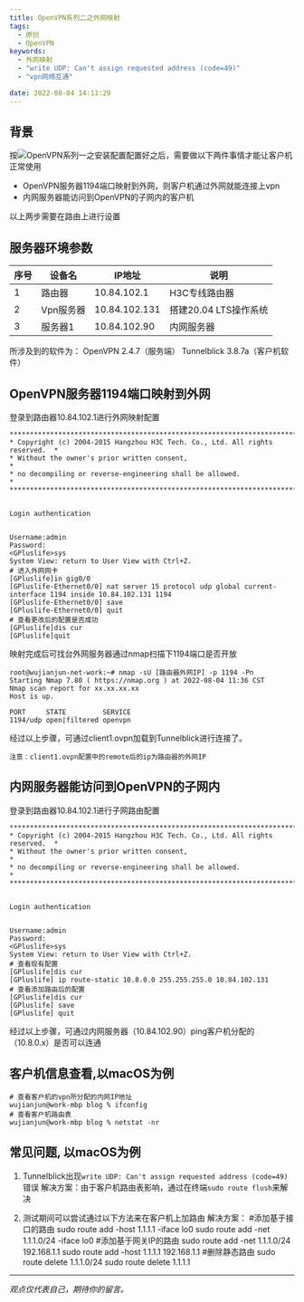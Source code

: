 ```yaml
---
title: OpenVPN系列二之外网映射
tags:
  - 原创
  - OpenVPN
keywords:
  - 外网映射
  - "write UDP: Can't assign requested address (code=49)"
  - "vpn网络互通"

date: 2022-08-04 14:11:29
---
```


## 背景
按![OpenVPN系列一之安装配置](/2022/08/04/openvpn-install)配置好之后，需要做以下两件事情才能让客户机正常使用
- OpenVPN服务器1194端口映射到外网，则客户机通过外网就能连接上vpn
- 内网服务器能访问到OpenVPN的子网内的客户机

以上两步需要在路由上进行设置

## 服务器环境参数

| 序号 | 设备名 | IP地址 | 说明 |
| ------ | ------ | ------ | ------ |
| 1 | 路由器 | 10.84.102.1 | H3C专线路由器  |
| 2 | Vpn服务器 | 10.84.102.131 | 搭建20.04 LTS操作系统  |
| 3 | 服务器1 | 10.84.102.90 | 内网服务器  |

所涉及到的软件为：
OpenVPN 2.4.7（服务端）
Tunnelblick 3.8.7a（客户机软件）

## OpenVPN服务器1194端口映射到外网
登录到路由器10.84.102.1进行外网映射配置
```
******************************************************************************
* Copyright (c) 2004-2015 Hangzhou H3C Tech. Co., Ltd. All rights reserved.  *
* Without the owner's prior written consent,                                 *
* no decompiling or reverse-engineering shall be allowed.                    *
******************************************************************************


Login authentication


Username:admin
Password:
<GPluslife>sys
System View: return to User View with Ctrl+Z.
# 进入外网网卡
[GPluslife]in gig0/0
[GPluslife-Ethernet0/0] nat server 15 protocol udp global current-interface 1194 inside 10.84.102.131 1194
[GPluslife-Ethernet0/0] save
[GPluslife-Ethernet0/0] quit
# 查看更改后的配置是否成功
[GPluslife]dis cur
[GPluslife]quit
```

映射完成后可找台外网服务器通过nmap扫描下1194端口是否开放

```
root@wujianjun-net-work:~# nmap -sU [路由器外网IP] -p 1194 -Pn
Starting Nmap 7.80 ( https://nmap.org ) at 2022-08-04 11:36 CST
Nmap scan report for xx.xx.xx.xx
Host is up.

PORT     STATE         SERVICE
1194/udp open|filtered openvpn
```
经过以上步骤，可通过client1.ovpn加载到Tunnelblick进行连接了。

`注意：client1.ovpn配置中的remote后的ip为路由器的外网IP`

## 内网服务器能访问到OpenVPN的子网内
登录到路由器10.84.102.1进行子网路由配置
```
******************************************************************************
* Copyright (c) 2004-2015 Hangzhou H3C Tech. Co., Ltd. All rights reserved.  *
* Without the owner's prior written consent,                                 *
* no decompiling or reverse-engineering shall be allowed.                    *
******************************************************************************


Login authentication


Username:admin
Password:
<GPluslife>sys
System View: return to User View with Ctrl+Z.
# 查看现有配置
[GPluslife]dis cur
[GPluslife] ip route-static 10.8.0.0 255.255.255.0 10.84.102.131
# 查看添加路由后的配置
[GPluslife]dis cur
[GPluslife] save
[GPluslife] quit
```
经过以上步骤，可通过内网服务器（10.84.102.90）ping客户机分配的（10.8.0.x）是否可以连通

## 客户机信息查看,以macOS为例
```
# 查看客户机的vpn所分配的内网IP地址
wujianjun@work-mbp blog % ifconfig
# 查看客户机路由表
wujianjun@work-mbp blog % netstat -nr
```

## 常见问题, 以macOS为例
1. Tunnelblick出现`write UDP: Can't assign requested address (code=49)`错误
解决方案：由于客户机路由表影响，通过在终端`sudo route flush`来解决

2. 测试期间可以尝试通过以下方法来在客户机上加路由
解决方案：
#添加基于接口的路由
sudo route add -host 1.1.1.1 -iface lo0
sudo route add -net 1.1.1.0/24 -iface lo0
#添加基于网关IP的路由
sudo route add -net 1.1.1.0/24 192.168.1.1
sudo route add -host 1.1.1.1 192.168.1.1
#删除静态路由
sudo route delete 1.1.1.0/24
sudo route delete 1.1.1.1

-----

*观点仅代表自己，期待你的留言。*
